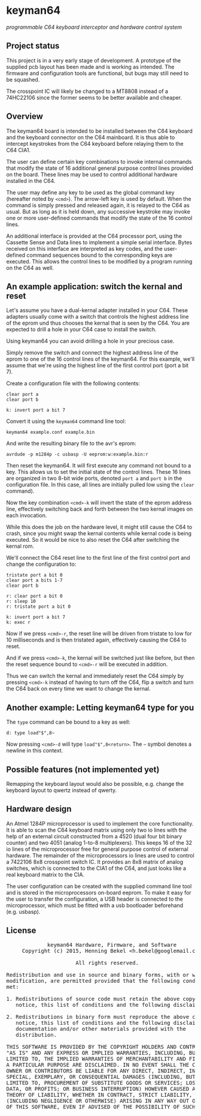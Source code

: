 # keyman64
*programmable C64 keyboard interceptor and hardware control system*

## Project status

This project is in a very early stage of development. A prototype of
the supplied pcb layout has been made and is working as intended.  The
firmware and configuration tools are functional, but bugs may still
need to be squashed.

The crosspoint IC will likely be changed to a MT8808 instead of a 
74HC22106 since the former seems to be better available and cheaper.

## Overview

The keyman64 board is intended to be installed between the C64
keyboard and the keyboard connector on the C64 mainboard. It is thus
able to intercept keystrokes from the C64 keyboard before relaying
them to the C64 CIA1.

The user can define certain key combinations to invoke internal
commands that modify the state of 16 additional general purpose
control lines provided on the board. These lines may be used to
control additional hardware installed in the C64.

The user may define any key to be used as the global command key
(hereafter noted by `<cmd>`). The arrow-left key is used by
default. When the command is simply pressed and released again, it is
relayed to the C64 as usual. But as long as it is held down, any
successive keystroke may invoke one or more user-defined commands that
modify the state of the 16 control lines.

An additional interface is provided at the C64 processor port, using
the Cassette Sense and Data lines to implement a simple serial
interface.  Bytes received on this interface are interpreted as key
codes, and the user-defined command sequences bound to the
corresponding keys are executed. This allows the control lines to be
modified by a program running on the C64 as well.

## An example application: switch the kernal and reset

Let's assume you have a dual-kernal adapter installed in your
C64. These adapters usually come with a switch that controls the
highest address line of the eprom und thus chooses the kernal that is
seen by the C64. You are expected to drill a hole in your C64 case to
install the switch.

Using keyman64 you can avoid drilling a hole in your precious case.

Simply remove the switch and connect the highest address line of the
eprom to one of the 16 control lines of the keyman64. For this
example, we'll assume that we're using the highest line of the first
control port (port a bit 7).

Create a configuration file with the following contents:

    clear port a
    clear port b

    k: invert port a bit 7

Convert it using the `keyman64` command line tool:

    keyman64 example.conf example.bin

And write the resulting binary file to the avr's eprom:

    avrdude -p m1284p -c usbasp -U eeprom:w:example.bin:r

Then reset the keyman64. It will first execute any command not bound
to a key. This allows us to set the initial state of the control
lines. These 16 lines are organized in two 8-bit wide ports, denoted
`port a` and `port b` in the configuration file. In this case, all
lines are initially pulled low using the `clear` command).

Now the key combination `<cmd>-k` will invert the state of the
eprom address line, effectively switching back and forth between the
two kernal images on each invocation.

While this does the job on the hardware level, it might still cause
the C64 to crash, since you might swap the kernal contents while
kernal code is being executed. So it would be nice to also reset the
C64 after switching the kernal rom.

We'll connect the C64 reset line to the first line of the first
control port and change the configuration to:

    tristate port a bit 0
    clear port a bits 1-7
    clear port b

    r: clear port a bit 0
    r: sleep 10
    r: tristate port a bit 0

    k: invert port a bit 7
    k: exec r

Now if we press `<cmd>-r`, the reset line will be driven from tristate
to low for 10 milliseconds and is then tristated again, effectively
causing the C64 to reset.

And if we press `<cmd>-k`, the kernal will be switched just like
before, but then the reset sequence bound to `<cmd>-r` will be
executed in addition.

Thus we can switch the kernal and immediately reset the C64 simply by
pressing `<cmd>-k` instead of having to turn off the C64, flip a
switch and turn the C64 back on every time we want to change the
kernal.

## Another example: Letting keyman64 type for you

The `type` command can be bound to a key as well:

    d: type load"$",8~
    
Now pressing `<cmd>-d` will type `load"$",8<return>`. The `~` 
symbol denotes a newline in this context.

## Possible features (not implemented yet)

Remapping the keyboard layout would also be possible, e.g. change the
keyboard layout to qwertz instead of qwerty.

## Hardware design

An Atmel 1284P microprocessor is used to implement the core
functionality. It is able to scan the C64 keyboard matrix using only
two io lines with the help of an external circuit constructed from a
4520 (dual four bit binary counter) and two 4051 (analog 1-to-8
multiplexers). This keeps 16 of the 32 io lines of the microprocessor
free for general purpose control of external hardware. The remainder
of the microprocessors io lines are used to control a 7422106 8x8
crosspoint switch IC. It provides an 8x8 matrix of analog switches,
which is connected to the CIA1 of the C64, and just looks like a real
keyboard matrix to the CIA.

The user configuration can be created with the supplied command line
tool and is stored in the microprocessors on-board eeprom. To make it
easy for the user to transfer the configuration, a USB header is
connected to the microprocessor, which must be fitted with a usb
bootloader beforehand (e.g. usbasp).

## License

<pre>
             keyman64 Hardware, Firmware, and Software
     Copyright (c) 2015, Henning Bekel &lt;h.bekel@googlemail.com&gt;
	   
                      All rights reserved.

Redistribution and use in source and binary forms, with or without
modification, are permitted provided that the following conditions are
met:

1. Redistributions of source code must retain the above copyright
   notice, this list of conditions and the following disclaimer.

2. Redistributions in binary form must reproduce the above copyright
   notice, this list of conditions and the following disclaimer in the
   documentation and/or other materials provided with the
   distribution.

THIS SOFTWARE IS PROVIDED BY THE COPYRIGHT HOLDERS AND CONTRIBUTORS
"AS IS" AND ANY EXPRESS OR IMPLIED WARRANTIES, INCLUDING, BUT NOT
LIMITED TO, THE IMPLIED WARRANTIES OF MERCHANTABILITY AND FITNESS FOR
A PARTICULAR PURPOSE ARE DISCLAIMED. IN NO EVENT SHALL THE COPYRIGHT
OWNER OR CONTRIBUTORS BE LIABLE FOR ANY DIRECT, INDIRECT, INCIDENTAL,
SPECIAL, EXEMPLARY, OR CONSEQUENTIAL DAMAGES (INCLUDING, BUT NOT
LIMITED TO, PROCUREMENT OF SUBSTITUTE GOODS OR SERVICES; LOSS OF USE,
DATA, OR PROFITS; OR BUSINESS INTERRUPTION) HOWEVER CAUSED AND ON ANY
THEORY OF LIABILITY, WHETHER IN CONTRACT, STRICT LIABILITY, OR TORT
(INCLUDING NEGLIGENCE OR OTHERWISE) ARISING IN ANY WAY OUT OF THE USE
OF THIS SOFTWARE, EVEN IF ADVISED OF THE POSSIBILITY OF SUCH DAMAGE.
</pre>


